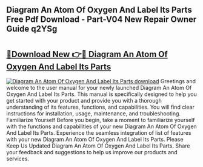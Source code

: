 ## Diagram An Atom Of Oxygen And Label Its Parts Free Pdf Download - Part-V04 New Repair Owner Guide q2YSg

# <h2><a href="http://dfl6lfp.blite.top/?on=Diagram+An+Atom+Of+Oxygen+And+Label+Its+Parts">🔗Download New 👉🔴 Diagram An Atom Of Oxygen And Label Its Parts</a></h2>

[![Diagram An Atom Of Oxygen And Label Its Parts download](https://i.imgur.com/lujVjoI.png)](http://dfl6lfp.blite.top/?on=Diagram+An+Atom+Of+Oxygen+And+Label+Its+Parts)
Greetings and welcome to the user manual for your newly launched Diagram An Atom Of Oxygen And Label Its Parts. This manual is specifically designed to help you get started with your product and provide you with a thorough understanding of its features, functions, and capabilities. You will find clear instructions for installation, usage, maintenance, and troubleshooting. Familiarize Yourself Before you begin, take a moment to familiarize yourself with the functions and capabilities of your new Diagram An Atom Of Oxygen And Label Its Parts. Experience the seamless integration of list of features with your new Diagram An Atom Of Oxygen And Label Its Parts. Please Keep Us Updated Diagram An Atom Of Oxygen And Label Its Parts. Share your feedback and suggestions to help us improve our products and services.
